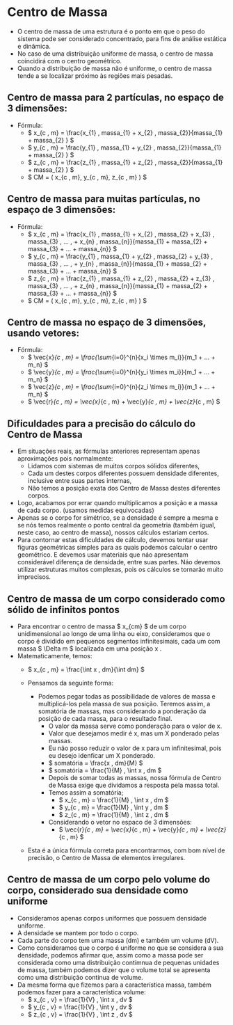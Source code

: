 # Centro de Massa
- O centro de massa de uma estrutura é o ponto em que o peso do sistema pode ser considerado concentrado, para fins de análise estática e dinâmica.
- No caso de uma distribuição uniforme de massa, o centro de massa coincidirá com o centro geométrico. 
- Quando a distribuição de massa não é uniforme, o centro de massa tende a se localizar próximo às regiões mais pesadas.

## Centro de massa para 2 partículas, no espaço de 3 dimensões:
- Fórmula:
    - $ x_{c \, m} = \frac{x_{1} \, massa_{1} + x_{2} \, massa_{2}}{massa_{1} + massa_{2} } $
    - $ y_{c \, m} = \frac{y_{1} \, massa_{1} + y_{2} \, massa_{2}}{massa_{1} + massa_{2} } $ 
    - $ z_{c \, m} = \frac{z_{1} \, massa_{1} + z_{2} \, massa_{2}}{massa_{1} + massa_{2} } $ 
    - $ CM = ( x_{c \, m}, y_{c \, m}, z_{c \, m} ) $
    
## Centro de massa para muitas partículas, no espaço de 3 dimensões:
- Fórmula:
    - $ x_{c \, m} = \frac{x_{1} \, massa_{1} + x_{2} \, massa_{2} + x_{3} \, massa_{3} \, ... \, + x_{n} \, massa_{n}}{massa_{1} + massa_{2} + massa_{3} + ... + massa_{n}} $
    - $ y_{c \, m} = \frac{y_{1} \, massa_{1} + y_{2} \, massa_{2} + y_{3} \, massa_{3} \, ... \, + y_{n} \, massa_{n}}{massa_{1} + massa_{2} + massa_{3} + ... + massa_{n}} $
    - $ z_{c \, m} = \frac{z_{1} \, massa_{1} + z_{2} \, massa_{2} + z_{3} \, massa_{3} \, ... \, + z_{n} \, massa_{n}}{massa_{1} + massa_{2} + massa_{3} + ... + massa_{n}} $
    - $ CM = ( x_{c \, m}, y_{c \, m}, z_{c \, m} ) $

## Centro de massa no espaço de 3 dimensões, usando vetores:
- Fórmula:
    - $ \vec{x}_{c \, m} = \frac{\sum_{i=0}^{n}{x_i \times m_i}}{m_1 + ... + m_n} $
    - $ \vec{y}_{c \, m} = \frac{\sum_{i=0}^{n}{y_i \times m_i}}{m_1 + ... + m_n} $
    - $ \vec{z}_{c \, m} = \frac{\sum_{i=0}^{n}{z_i \times m_i}}{m_1 + ... + m_n} $
    - $ \vec{r}_{c \, m} = \vec{x}_{c \, m} + \vec{y}_{c \, m} + \vec{z}_{c \, m} $

## Dificuldades para a precisão do cálculo do Centro de Massa
- Em situações reais, as fórmulas anteriores representam apenas aproximações pois normalmente:
    - Lidamos com sistemas de muitos corpos sólidos diferentes,
    - Cada um destes corpos diferentes possuem densidade diferentes, inclusive entre suas partes internas,
    - Não temos a posição exata dos Centro de Massa destes diferentes corpos.
- Logo, acabamos por errar quando multiplicamos a posição e a massa de cada corpo. (usamos medidas equivocadas)
- Apenas se o corpo for simétrico, se a densidade é sempre a mesma e se nós temos realmente o ponto central da geometria (também igual, neste caso, ao centro de massa), nossos cálculos estariam certos.
- Para contornar estas dificuldades de cálculo, devemos tentar usar figuras geométricas simples para as quais podemos calcular o centro geométrico. E devemos usar materiais que náo apresentam considerável diferença de densidade, entre suas partes. Náo devemos utilizar estruturas muitos complexas, pois os cálculos se tornarão muito imprecisos.

## Centro de massa de um corpo considerado como sólido de infinitos pontos
- Para encontrar o centro de massa $ x_{cm} $ de um corpo unidimensional ao longo de uma linha ou eixo, consideramos que o corpo é dividido em pequenos segmentos infinitesimais, cada um com massa  $ \Delta m $ localizada em uma posição x . 
- Matematicamente, temos:
    - $ x_{c \, m} = \frac{\int x \, dm}{\int dm} $ 
    - Pensamos da seguinte forma:
        - Podemos pegar todas as possibilidade de valores de massa e multiplicá-los pela massa de sua posição. Teremos assim, a somatória de massas, mas considerando a ponderação da posição de cada massa, para o resultado final.
            - O valor da massa serve como ponderação para o valor de x. 
            - Valor que desejamos medir é x, mas um X ponderado pelas massas.
            - Eu não posso reduzir o valor de x para um infinitesimal, pois eu desejo idenficar um X ponderado.
            - $ somatória = \frac{x \, dm}{M} $
            - $ somatória =  \frac{1}{M} \, \int x \, dm $
            - Depois de somar todas as massas, nossa fórmula de Centro de Massa exige que dividamos a resposta pela massa total.
            - Temos assim a somatória;
                - $  x_{c \, m} = \frac{1}{M} \, \int x \, dm $
                - $  y_{c \, m} = \frac{1}{M} \, \int y \, dm $
                - $  z_{c \, m} = \frac{1}{M} \, \int z \, dm $
            - Considerando o vetor no espaco de 3 dimensões:
                - $ \vec{r}_{c \, m} = \vec{x}_{c \, m} + \vec{y}_{c \, m} + \vec{z}_{c \, m} $

    - Esta é a única fórmula correta para encontrarmos, com bom nível de precisão, o Centro de Massa de elementos irregulares.

## Centro de massa de um corpo pelo volume do corpo, considerado sua densidade como uniforme
- Consideramos apenas corpos uniformes que possuem densidade uniforme. 
- A densidade se mantem por todo o corpo.
- Cada parte do corpo tem uma massa (dm) e também um volume (dV).
- Como consideramos que o corpo é uniforme no que se considera a sua densidade, podemos afirmar que, assim como a massa pode ser considerada como uma distribuição contímnua de pequenas unidades de massa, também podemos dizer que o volume total se apresenta como uma distribuição contínua de volume.
- Da mesma forma que fizemos para a característica massa, também podemos fazer para a característica volume:
    - $  x_{c \, v} = \frac{1}{V} \, \int x \, dv $
    - $  y_{c \, v} = \frac{1}{V} \, \int y \, dv $
    - $  z_{c \, v} = \frac{1}{V} \, \int z \, dv $
